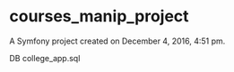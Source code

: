 courses_manip_project
=====================

A Symfony project created on December 4, 2016, 4:51 pm.

DB college_app.sql
